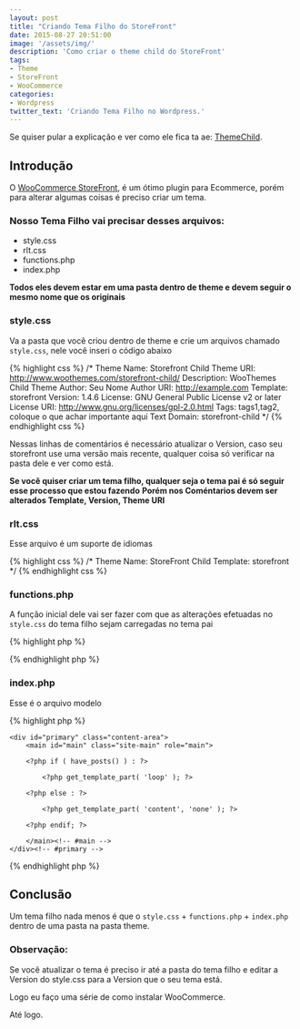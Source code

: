```yaml
---
layout: post
title: "Criando Tema Filho do StoreFront"
date: 2015-08-27 20:51:00
image: '/assets/img/'
description: 'Como criar o theme child do StoreFront'
tags:
- Theme
- StoreFront
- WooCommerce
categories:
- Wordpress
twitter_text: 'Criando Tema Filho no Wordpress.'
---
```


Se quiser pular a explicação e ver como ele fica ta ae: [ThemeChild](https://github.com/aboutlucas/Arquivos-do-Blog/tree/master/theme-child/).

## Introdução

O [WooCommerce StoreFront](http://www.woothemes.com/storefront/), é um ótimo plugin para Ecommerce, porém para alterar algumas coisas é preciso criar um tema.

### Nosso Tema Filho vai precisar desses arquivos:

- style.css
- rlt.css
- functions.php
- index.php

**Todos eles devem estar em uma pasta dentro de theme e devem seguir o mesmo nome que os originais**

### style.css

Va a pasta que você criou dentro de theme e crie um arquivos chamado `style.css`, nele você inseri o código abaixo

{% highlight css %}
/*
 Theme Name:  Storefront Child
 Theme URI:    http://www.woothemes.com/storefront-child/
 Description:  WooThemes Child Theme
 Author:         Seu Nome
 Author URI:   http://example.com
 Template:     storefront
 Version:    1.4.6 
 License:      GNU General Public License v2 or later
 License URI:  http://www.gnu.org/licenses/gpl-2.0.html
 Tags:         tags1,tag2, coloque o que achar importante aqui
 Text Domain: storefront-child
*/
{% endhighlight css %}

Nessas linhas de comentários é necessário atualizar o Version, caso seu storefront use uma versão mais recente,
qualquer coisa só verificar na pasta dele e ver como está.

**Se você quiser criar um tema filho, qualquer seja o tema pai é só seguir esse processo que estou fazendo**
**Porém nos Coméntarios devem ser alterados Template, Version, Theme URI**

### rlt.css

Esse arquivo é um suporte de idiomas

{% highlight css %}
/*
Theme Name: StoreFront Child
Template: storefront
*/
{% endhighlight css %}

### functions.php

A função inicial dele vai ser fazer com que as alterações efetuadas no `style.css` do tema filho sejam carregadas no tema pai

{% highlight php %}
<?php
add_action( 'wp_enqueue_scripts', 'theme_enqueue_styles' );
function theme_enqueue_styles() {
    wp_enqueue_style( 'parent-style', get_template_directory_uri() . '/style.css' );
}
?>
{% endhighlight php %}

### index.php

Esse é o arquivo modelo

{% highlight php %}
<?php
/**
 * The main template file.
 *
 * This is the most generic template file in a WordPress theme
 * and one of the two required files for a theme (the other being style.css).
 * It is used to display a page when nothing more specific matches a query.
 * E.g., it puts together the home page when no home.php file exists.
 * Learn more: http://codex.wordpress.org/Template_Hierarchy
 *
 * @package storefront
 */
get_header(); ?>

	<div id="primary" class="content-area">
		<main id="main" class="site-main" role="main">

		<?php if ( have_posts() ) : ?>

			<?php get_template_part( 'loop' ); ?>

		<?php else : ?>

			<?php get_template_part( 'content', 'none' ); ?>

		<?php endif; ?>

		</main><!-- #main -->
	</div><!-- #primary -->

<?php do_action( 'storefront_sidebar' ); ?>
<?php get_footer(); ?>
{% endhighlight php %}

## Conclusão

Um tema filho nada menos é que o `style.css` +  `functions.php` + `index.php` dentro de uma pasta na pasta theme.

### Observação:
Se você atualizar o tema é preciso ir até a pasta do tema filho e editar a Version do style.css 
para a Version que o seu tema está.

Logo eu faço uma série de como instalar WooCommerce.

Até logo.
